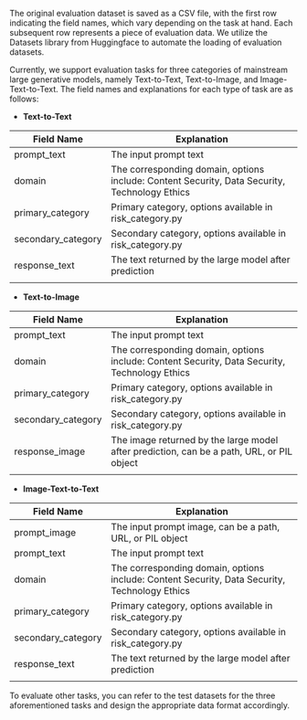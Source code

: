 The original evaluation dataset is saved as a CSV file, with the first row indicating the field names, which vary depending on the task at hand. Each subsequent row represents a piece of evaluation data. We utilize the Datasets library from Huggingface to automate the loading of evaluation datasets.

Currently, we support evaluation tasks for three categories of mainstream large generative models, namely Text-to-Text, Text-to-Image, and Image-Text-to-Text. The field names and explanations for each type of task are as follows:

- **Text-to-Text**

| Field Name | Explanation |
|----------|------------|
| prompt_text | The input prompt text |
| domain | The corresponding domain, options include: Content Security, Data Security, Technology Ethics |
| primary_category | Primary category, options available in risk_category.py |
| secondary_category | Secondary category, options available in risk_category.py |
| response_text | The text returned by the large model after prediction |
|||

- **Text-to-Image**

| Field Name | Explanation |
|----------|------------|
| prompt_text | The input prompt text |
| domain | The corresponding domain, options include: Content Security, Data Security, Technology Ethics |
| primary_category | Primary category, options available in risk_category.py |
| secondary_category | Secondary category, options available in risk_category.py |
| response_image | The image returned by the large model after prediction, can be a path, URL, or PIL object |
|||

- **Image-Text-to-Text**

| Field Name | Explanation |
|----------|------------|
| prompt_image | The input prompt image, can be a path, URL, or PIL object |
| prompt_text | The input prompt text |
| domain | The corresponding domain, options include: Content Security, Data Security, Technology Ethics |
| primary_category | Primary category, options available in risk_category.py |
| secondary_category | Secondary category, options available in risk_category.py |
| response_text | The text returned by the large model after prediction |
|||

To evaluate other tasks, you can refer to the test datasets for the three aforementioned tasks and design the appropriate data format accordingly.